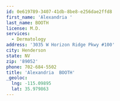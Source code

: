 ```yaml
---
id: 0e619789-3407-41db-8be8-e256dae2ffd8
first_name: 'Alexandria '
last_name: BOOTH
license: M.D.
services:
  - Dermatology
address: '3035 W Horizon Ridge Pkwy #100'
city: Henderson
state: NV
zip: '89052'
phone: 702-684-5502
title: 'Alexandria  BOOTH'
_geoloc:
  lng: -115.09895
  lat: 35.979863
---
```

